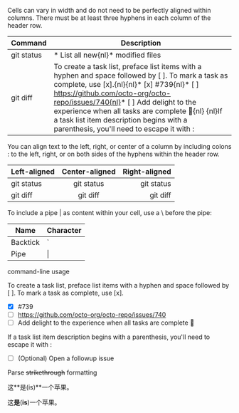 Cells can vary in width and do not need to be perfectly aligned within columns. There must be at least three hyphens in each column of the header row.

| Command | Description |
| --- | --- |
| git status | * List all new{nl}* modified files |
| git diff | To create a task list, preface list items with a hyphen and space followed by [ ]. To mark a task as complete, use [x].{nl}{nl}* [x] #739{nl}* [ ] https://github.com/octo-org/octo-repo/issues/740{nl}* [ ] Add delight to the experience when all tasks are complete :tada:{nl}    {nl}If a task list item description begins with a parenthesis, you'll need to escape it with \: |
    
You can align text to the left, right, or center of a column by including colons : to the left, right, or on both sides of the hyphens within the header row.

| Left-aligned | Center-aligned | Right-aligned |
| :---         |     :---:      |          ---: |
| git status   | git status     | git status    |
| git diff     | git diff       | git diff      |
    
To include a pipe | as content within your cell, use a \ before the pipe:

| Name     | Character |
| ---      | ---       |
| Backtick | `         |
| Pipe     | \|        |

command-line usage

To create a task list, preface list items with a hyphen and space followed by [ ]. To mark a task as complete, use [x].

* [x] #739
* [ ] https://github.com/octo-org/octo-repo/issues/740
* [ ] Add delight to the experience when all tasks are complete :tada:
    
If a task list item description begins with a parenthesis, you'll need to escape it with \:

* [ ] \(Optional) Open a followup issue

Parse ~~strikethrough~~ formatting

这**是(is)**一个苹果。

这**是**(**is**)一个苹果。